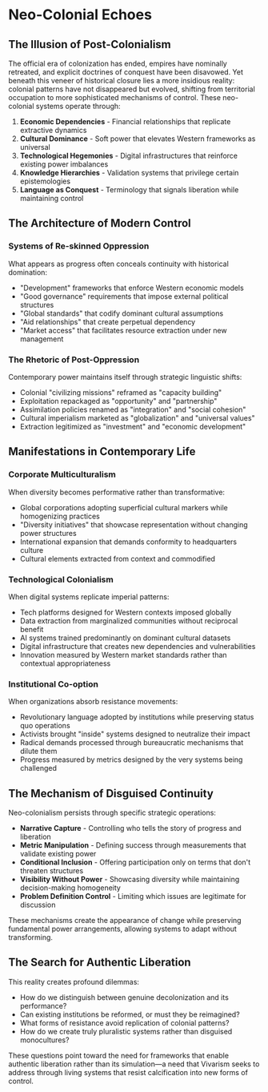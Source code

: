 # Neo-Colonial Echoes

## The Illusion of Post-Colonialism

The official era of colonization has ended, empires have nominally retreated, and explicit doctrines of conquest have been disavowed. Yet beneath this veneer of historical closure lies a more insidious reality: colonial patterns have not disappeared but evolved, shifting from territorial occupation to more sophisticated mechanisms of control. These neo-colonial systems operate through:

1. **Economic Dependencies** - Financial relationships that replicate extractive dynamics
2. **Cultural Dominance** - Soft power that elevates Western frameworks as universal
3. **Technological Hegemonies** - Digital infrastructures that reinforce existing power imbalances
4. **Knowledge Hierarchies** - Validation systems that privilege certain epistemologies
5. **Language as Conquest** - Terminology that signals liberation while maintaining control

## The Architecture of Modern Control

### Systems of Re-skinned Oppression

What appears as progress often conceals continuity with historical domination:
- "Development" frameworks that enforce Western economic models
- "Good governance" requirements that impose external political structures
- "Global standards" that codify dominant cultural assumptions
- "Aid relationships" that create perpetual dependency
- "Market access" that facilitates resource extraction under new management

### The Rhetoric of Post-Oppression

Contemporary power maintains itself through strategic linguistic shifts:
- Colonial "civilizing missions" reframed as "capacity building"
- Exploitation repackaged as "opportunity" and "partnership"
- Assimilation policies renamed as "integration" and "social cohesion"
- Cultural imperialism marketed as "globalization" and "universal values"
- Extraction legitimized as "investment" and "economic development"

## Manifestations in Contemporary Life

### Corporate Multiculturalism

When diversity becomes performative rather than transformative:
- Global corporations adopting superficial cultural markers while homogenizing practices
- "Diversity initiatives" that showcase representation without changing power structures
- International expansion that demands conformity to headquarters culture
- Cultural elements extracted from context and commodified

### Technological Colonialism

When digital systems replicate imperial patterns:
- Tech platforms designed for Western contexts imposed globally
- Data extraction from marginalized communities without reciprocal benefit
- AI systems trained predominantly on dominant cultural datasets
- Digital infrastructure that creates new dependencies and vulnerabilities
- Innovation measured by Western market standards rather than contextual appropriateness

### Institutional Co-option

When organizations absorb resistance movements:
- Revolutionary language adopted by institutions while preserving status quo operations
- Activists brought "inside" systems designed to neutralize their impact
- Radical demands processed through bureaucratic mechanisms that dilute them
- Progress measured by metrics designed by the very systems being challenged

## The Mechanism of Disguised Continuity

Neo-colonialism persists through specific strategic operations:

- **Narrative Capture** - Controlling who tells the story of progress and liberation
- **Metric Manipulation** - Defining success through measurements that validate existing power
- **Conditional Inclusion** - Offering participation only on terms that don't threaten structures
- **Visibility Without Power** - Showcasing diversity while maintaining decision-making homogeneity
- **Problem Definition Control** - Limiting which issues are legitimate for discussion

These mechanisms create the appearance of change while preserving fundamental power arrangements, allowing systems to adapt without transforming.

## The Search for Authentic Liberation

This reality creates profound dilemmas:
- How do we distinguish between genuine decolonization and its performance?
- Can existing institutions be reformed, or must they be reimagined?
- What forms of resistance avoid replication of colonial patterns?
- How do we create truly pluralistic systems rather than disguised monocultures?

These questions point toward the need for frameworks that enable authentic liberation rather than its simulation—a need that Vivarism seeks to address through living systems that resist calcification into new forms of control. 